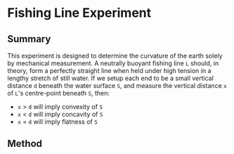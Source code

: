 # Fishing Line Experiment

## Summary

This experiment is designed to determine the curvature of the earth solely by mechanical measurement. A neutrally buoyant fishing line `L` should, in theory, form a perfectly straight line when held under high tension in a lengthy stretch of still water. If we setup each end to be a small vertical distance `d` beneath the water surface `S`, and measure the vertical distance `x` of `L`'s centre-point beneath `S`, then:

* `x` > `d` will imply convexity of `S`
* `x` < `d` will imply concavity of `S`
* `x` = `d` will imply flatness of `S`

## Method

